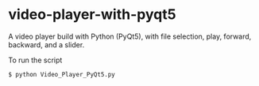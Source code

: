 # video-player-with-pyqt5

A video player build with Python (PyQt5), with file selection, play, forward, backward, and a slider.

To run the script

`$ python Video_Player_PyQt5.py`
